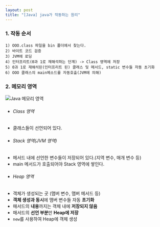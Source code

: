 ```yaml
---
layout: post
title: "[Java] java가 작동하는 원리"
---
```


### 1. 작동 순서
	1) OOO.class 파일을 bin 폴더에서 찾는다.
    2) 바이트 코드 검증
    3) JVM에 로딩
    4) 인터프리트(0과 1로 재해석하는 단계) -> Class 영역에 저장
    5) 0과 1로 재해석된(인터프리트 된) 클래스 및 메서드, static 변수들 자동 초기화
    6) OOO 클래스의 main메소드를 자동호출(JVM에 의해)
    
### 2. 메모리 영역
![Java 메모리 영역](http://nokbeondev.github.io/img/Java-Memory.jfif)

- ###### Class 영역
 - 클래스들이 선언되어 있다.
- ###### Stack 영역(JVM 영역)
 - 메서드 내에 선언한 변수들이 저장되어 있다.(지역 변수, 매개 변수 등)
 - main 메서드가 호출되어야 Stack 영역에 쌓인다.
- ###### Heap 영역
 - 객체가 생성되는 곳 (맴버 변수, 맴버 메서드 등)
 - **객체 생성과 동시**에 맴버 변수들 자동 **초기화**
 - 매서드의 **내용**까지는 객체 내에 **저장되지 않음**
 - 매서드의 **선언 부분**만 **Heap에 저장**
 - `new`를 사용하여 Heap에 객체 생성